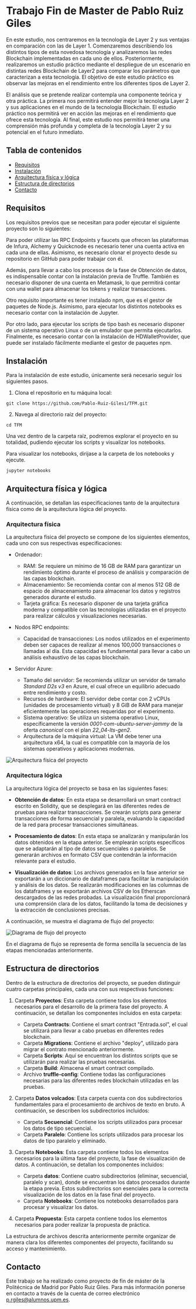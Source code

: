 
# Trabajo Fin de Master de Pablo Ruiz Giles


En este estudio, nos centraremos en la tecnología de Layer 2 y sus ventajas en comparación con las de Layer 1. Comenzaremos describiendo los distintos tipos de esta novedosa tecnología y analizaremos las redes Blockchain implementadas en cada uno de ellos. Posteriormente, realizaremos un estudio práctico mediante el despliegue de un escenario en distintas redes Blockchain de Layer2 para comparar los parámetros que caracterizan a esta tecnología. El objetivo de este estudio práctico es observar las mejoras en el rendimiento entre los diferentes tipos de Layer 2.

El análisis que se pretende realizar contempla una componente teórica y otra práctica. La primera nos permitirá entender mejor la tecnología Layer 2 y sus aplicaciones en el mundo de la tecnología Blockchain. El estudio práctico nos permitirá ver en acción las mejoras en el rendimiento que ofrece esta tecnología. Al final, este estudio nos permitirá tener una comprensión más profunda y completa de la tecnología Layer 2 y su potencial en el futuro inmediato.


## Tabla de contenidos
- [Requisitos](#requisitos)
- [Instalación](#instalación)
- [Arquitectura física y lógica](#arquitectura-física-y-lógica)
- [Estructura de directorios](#estructura-de-directorios)
- [Contacto](#contacto)


## Requisitos

Los requisitos previos que se necesitan para poder ejecutar el siguiente proyecto son lo siguientes:

Para poder utilizar las RPC Endpoints y faucets que ofrecen las plataformas de Infura, Alchemy y Quickcnode es necesario tener una cuenta activa en cada una de ellas. Asimismo, es necesario clonar el proyecto desde su repositorio en GitHub para poder trabajar con él.

Además, para llevar a cabo los procesos de la fase de Obtención de datos, es indispensable contar con la instalación previa de Truffle. También es necesario disponer de una cuenta en Metamask, lo que permitirá contar con una wallet para almacenar los tokens y realizar transacciones.

Otro requisito importante es tener instalado npm, que es el gestor de paquetes de Node.js. Asimismo, para ejecutar los distintos notebooks es necesario contar con la instalación de Jupyter.

Por otro lado, para ejecutar los scripts de tipo bash es necesario disponer de un sistema operativo Linux o de un emulador que permita ejecutarlos. Finalmente, es necesario contar con la instalación de HDWalletProvider, que puede ser instalado fácilmente mediante el gestor de paquetes npm.



## Instalación

Para la instalación de este estudio, únicamente será necesario seguir los siguientes pasos.

1. Clona el repositorio en tu máquina local:
```
git clone https://github.com/Pablo-Ruiz-Giles1/TFM.git
```

2. Navega al directorio raíz del proyecto:
```
cd TFM
```

Una vez dentro de la carpeta raíz, podremos explorar el proyecto en su totalidad, pudiendo ejecutar los scripts y visualizar los notebooks.

Para visualizar los notebooks, dirijase a la carpeta de los notebooks y ejecute.
```
jupyter notebooks
```

## Arquitectura física y lógica

A continuación, se detallan las especificaciones tanto de la arquitectura física como de la arquitectura lógica del proyecto.

### Arquitectura física

La arquitectura física del proyecto se compone de los siguientes elementos, cada uno con sus respectivas especificaciones:

- Ordenador:
  - RAM: Se requiere un mínimo de 16 GB de RAM para garantizar un rendimiento óptimo durante el proceso de análisis y comparación de las capas blockchain.
  - Almacenamiento: Se recomienda contar con al menos 512 GB de espacio de almacenamiento para almacenar los datos y registros generados durante el estudio.
  - Tarjeta gráfica: Es necesario disponer de una tarjeta gráfica moderna y compatible con las tecnologías utilizadas en el proyecto para realizar cálculos y visualizaciones necesarias.

- Nodos RPC endpoints:
  - Capacidad de transacciones: Los nodos utilizados en el experimento deben ser capaces de realizar al menos 100,000 transacciones o llamadas al día. Esta capacidad es fundamental para llevar a cabo un análisis exhaustivo de las capas blockchain.

- Servidor Azure:
  - Tamaño del servidor: Se recomienda utilizar un servidor de tamaño *Standard D2s v3* en Azure, el cual ofrece un equilibrio adecuado entre rendimiento y costo.
  - Recursos de hardware: El servidor debe contar con 2 vCPUs (unidades de procesamiento virtual) y 8 GiB de RAM para manejar eficientemente las operaciones requeridas por el experimento.
  - Sistema operativo: Se utiliza un sistema operativo Linux, específicamente la versión *0001-com-ubuntu-server-jammy* de la oferta *canonical* con el plan *22_04-lts-gen2*.
  - Arquitectura de la máquina virtual: La VM debe tener una arquitectura x64, la cual es compatible con la mayoría de los sistemas operativos y aplicaciones modernas.

![Arquitectura física del proyecto](img/fisico.png)

### Arquitectura lógica

La arquitectura lógica del proyecto se basa en las siguientes fases:


 - **Obtención de datos**: En esta etapa se desarrollará un smart contract escrito en Solidity, que se desplegará en las diferentes redes de pruebas para realizar transacciones. Se crearán scripts para generar transacciones de forma secuencial y paralela, evaluando la capacidad de la red para procesar transacciones simultáneas.

 - **Procesamiento de datos**: En esta etapa se analizarán y manipularán los datos obtenidos en la etapa anterior. Se emplearán scripts específicos que se adaptarán al tipo de datos secuenciales o paralelos. Se generarán archivos en formato CSV que contendrán la información relevante para el estudio.

 - **Visualización de datos**: Los archivos generados en la fase anterior se exportarán a un diccionario de dataframes para facilitar la manipulación y análisis de los datos. Se realizarán modificaciones en las columnas de los dataframes y se exportarán archivos CSV de los Etherscan descargados de las redes probadas. La visualización final proporcionará una comprensión clara de los datos, facilitando la toma de decisiones y la extracción de conclusiones precisas.

A continuación, se muestra el diagrama de flujo del proyecto:

![Diagrama de flujo del proyecto](img/logico.png)

En el diagrama de flujo se representa de forma sencilla la secuencia de las etapas mencionadas anteriormente.

## Estructura de directorios

Dentro de la estructura de directorios del proyecto, se pueden distinguir cuatro carpetas principales, cada una con sus respectivas funciones:

1. Carpeta **Proyectos**: Esta carpeta contiene todos los elementos necesarios para el desarrollo de la primera fase del proyecto. A continuación, se detallan los componentes incluidos en esta carpeta:
   - Carpeta **Contracts**: Contiene el smart contract "Entrada.sol", el cual se utilizará para llevar a cabo pruebas en diferentes redes blockchain.
   - Carpeta **Migrations**: Contiene el archivo "deploy", utilizado para migrar el contrato mencionado anteriormente.
   - Carpeta **Scripts**: Aquí se encuentran los distintos scripts que se utilizarán para realizar las pruebas necesarias.
   - Carpeta **Build**: Almacena el smart contract compilado.
   - Archivo **truffle-config**: Contiene todas las configuraciones necesarias para las diferentes redes blockchain utilizadas en las pruebas.

2. Carpeta **Datos volcados**: Esta carpeta cuenta con dos subdirectorios fundamentales para el procesamiento de archivos de texto en bruto. A continuación, se describen los subdirectorios incluidos:
   - Carpeta **Secuencial**: Contiene los scripts utilizados para procesar los datos de tipo secuencial.
   - Carpeta **Paralelo**: Contiene los scripts utilizados para procesar los datos de tipo paralelo y eliminado.

3. Carpeta **Notebooks**: Esta carpeta contiene todos los elementos necesarios para la última fase del proyecto, la fase de visualización de datos. A continuación, se detallan los componentes incluidos:
   - Carpeta **datos**: Contiene cuatro subdirectorios (eliminar, secuencial, paralelo y scan), donde se encuentran los datos procesados durante la etapa previa. Estos subdirectorios son esenciales para la correcta visualización de los datos en la fase final del proyecto.
   - Carpeta **Notebooks**: Contiene los notebooks desarrollados para procesar y visualizar los datos.

4. Carpeta **Propuesta**: Esta carpeta contiene todos los elementos necesarios para poder realizar la propuesta de práctica.

La estructura de archivos descrita anteriormente permite organizar de manera clara los diferentes componentes del proyecto, facilitando su acceso y mantenimiento.


## Contacto

Este trabajo se ha realizado como proyecto de fin de máster de la Politécnica de Madrid por Pablo Ruiz Giles. Para más información ponerse en contacto a través de la cuenta de correo electrónico p.rgiles@alumnos.upm.es.



